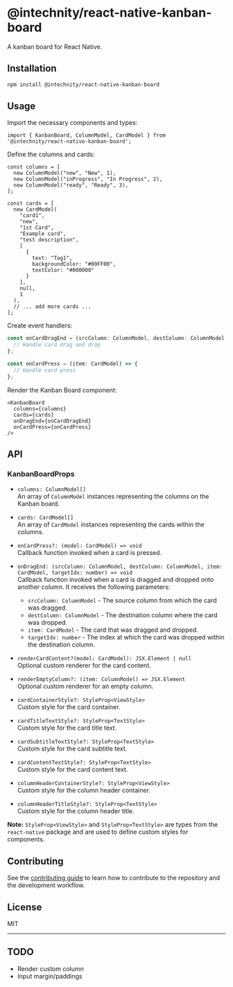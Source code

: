 # @intechnity/react-native-kanban-board

A kanban board for React Native.

## Installation

```sh
npm install @intechnity/react-native-kanban-board
```

## Usage

Import the necessary components and types:

```tsx
import { KanbanBoard, ColumnModel, CardModel } from '@intechnity/react-native-kanban-board';
```

Define the columns and cards:

```tsx
const columns = [
  new ColumnModel("new", "New", 1),
  new ColumnModel("inProgress", "In Progress", 2),
  new ColumnModel("ready", "Ready", 3),
];

const cards = [
  new CardModel(
    "card1",
    "new",
    "1st Card",
    "Example card",
    "test description",
    [
      {
        text: "Tag1",
        backgroundColor: "#00FF00",
        textColor: "#000000"
      }
    ],
    null,
    1
  ),
  // ... add more cards ...
];

```

Create event handlers:

```ts
const onCardDragEnd = (srcColumn: ColumnModel, destColumn: ColumnModel, item: CardModel, targetIdx: number) => {
  // Handle card drag and drop
};

const onCardPress = (item: CardModel) => {
  // Handle card press
};

```

Render the Kanban Board component:

```tsx
<KanbanBoard
  columns={columns}
  cards={cards}
  onDragEnd={onCardDragEnd}
  onCardPress={onCardPress}
/>

```

## API

### KanbanBoardProps

- `columns: ColumnModel[]`\
  An array of `ColumnModel` instances representing the columns on the Kanban board.

- `cards: CardModel[]`\
  An array of `CardModel` instances representing the cards within the columns.

- `onCardPress?: (model: CardModel) => void`\
  Callback function invoked when a card is pressed.

- `onDragEnd: (srcColumn: ColumnModel, destColumn: ColumnModel, item: CardModel, targetIdx: number) => void`\
  Callback function invoked when a card is dragged and dropped onto another column. It receives the following parameters:
  - `srcColumn: ColumnModel` - The source column from which the card was dragged.
  - `destColumn: ColumnModel` - The destination column where the card was dropped.
  - `item: CardModel` - The card that was dragged and dropped.
  - `targetIdx: number` - The index at which the card was dropped within the destination column.

- `renderCardContent?(model: CardModel): JSX.Element | null`\
  Optional custom renderer for the card content.

- `renderEmptyColumn?: (item: ColumnModel) => JSX.Element`\
  Optional custom renderer for an empty column.

- `cardContainerStyle?: StyleProp<ViewStyle>`\
  Custom style for the card container.

- `cardTitleTextStyle?: StyleProp<TextStyle>`\
  Custom style for the card title text.

- `cardSubtitleTextStyle?: StyleProp<TextStyle>`\
  Custom style for the card subtitle text.

- `cardContentTextStyle?: StyleProp<TextStyle>`\
  Custom style for the card content text.

- `columnHeaderContainerStyle?: StyleProp<ViewStyle>`\
  Custom style for the column header container.

- `columnHeaderTitleStyle?: StyleProp<TextStyle>`\
  Custom style for the column header title.


**Note:** `StyleProp<ViewStyle>` and `StyleProp<TextStyle>` are types from the `react-native` package and are used to define custom styles for components.


## Contributing

See the [contributing guide](CONTRIBUTING.md) to learn how to contribute to the repository and the development workflow.

## License

MIT

------

## TODO
- Render custom column
- Input margin/paddings
